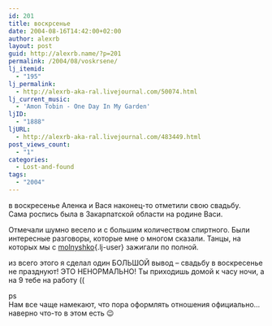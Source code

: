 ```yaml
---
id: 201
title: воскрсенье
date: 2004-08-16T14:42:00+02:00
author: alexrb
layout: post
guid: http://alexrb.name/?p=201
permalink: /2004/08/voskrsene/
lj_itemid:
  - "195"
lj_permalink:
  - http://alexrb-aka-ral.livejournal.com/50074.html
lj_current_music:
  - 'Amon Tobin - One Day In My Garden'
ljID:
  - "1888"
ljURL:
  - http://alexrb-aka-ral.livejournal.com/483449.html
post_views_count:
  - "1"
categories:
  - Lost-and-found
tags:
  - "2004"
---
```

в воскресенье Аленка и Вася наконец-то отметили свою свадьбу.  
Сама роспись была в Закарпатской области на родине Васи.

Отмечали шумно весело и с большим количеством спиртного. Были интересные разговоры, которые мне о многом сказали. Танцы, на которых мы с [molnyshko](http://molnyshko.livejournal.com/){.lj-user} зажигали по полной.

из всего этого я сделал один БОЛЬШОЙ вывод &#8211; свадьбу в воскресенье не празднуют! ЭТО НЕНОРМАЛЬНО! Ты приходишь домой к часу ночи, а на 9 тебе на работу ((

ps  
Нам все чаще намекают, что пора оформлять отношения официально&#8230; наверно что-то в этом есть 😉